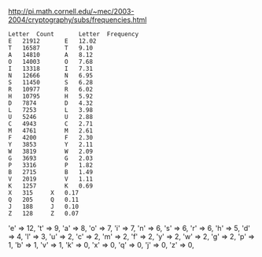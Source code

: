http://pi.math.cornell.edu/~mec/2003-2004/cryptography/subs/frequencies.html

```
Letter	Count	 	Letter	Frequency
E	21912	 	E	12.02
T	16587	 	T	9.10
A	14810	 	A	8.12
O	14003	 	O	7.68
I	13318	 	I	7.31
N	12666	 	N	6.95
S	11450	 	S	6.28
R	10977	 	R	6.02
H	10795	 	H	5.92
D	7874	 	D	4.32
L	7253	 	L	3.98
U	5246	 	U	2.88
C	4943	 	C	2.71
M	4761	 	M	2.61
F	4200	 	F	2.30
Y	3853	 	Y	2.11
W	3819	 	W	2.09
G	3693	 	G	2.03
P	3316	 	P	1.82
B	2715	 	B	1.49
V	2019	 	V	1.11
K	1257	 	K	0.69
X	315	 	X	0.17
Q	205	 	Q	0.11
J	188	 	J	0.10
Z	128	 	Z	0.07
```


'e' => 12,
't' => 9,
'a' => 8,
'o' => 7,
'i' => 7,
'n' => 6,
's' => 6,
'r' => 6,
'h' => 5,
'd' => 4,
'l' => 3,
'u' => 2,
'c' => 2,
'm' => 2,
'f' => 2,
'y' => 2,
'w' => 2,
'g' => 2,
'p' => 1,
'b' => 1,
'v' => 1,
'k' => 0,
'x' => 0,
'q' => 0,
'j' => 0,
'z' => 0,
